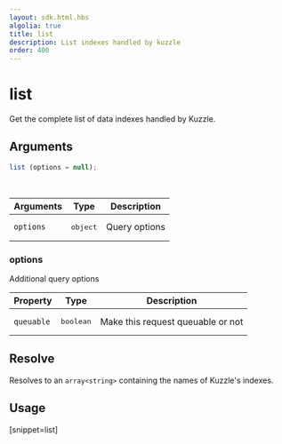 ```yaml
---
layout: sdk.html.hbs
algolia: true
title: list
description: List indexes handled by kuzzle
order: 400
---
```


# list

Get the complete list of data indexes handled by Kuzzle.

## Arguments

```javascript
list (options = null);
```

<br/>

| Arguments | Type   | Description                         |
| --------- | ------ | ----------------------------------- |
| `options` | <pre>object</pre> | Query options |

### **options**

Additional query options

| Property     | Type    | Description   |
| -------------- | --------- | ------------- |
| `queuable` | <pre>boolean</pre> | Make this request queuable or not | `true`  |

## Resolve

Resolves to an `array<string>` containing the names of Kuzzle's indexes.

## Usage

[snippet=list]
